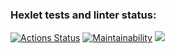 ### Hexlet tests and linter status:
[![Actions Status](https://github.com/helgisax/frontend-project-44/workflows/hexlet-check/badge.svg)](https://github.com/helgisax/frontend-project-44/actions)
[![Maintainability](https://api.codeclimate.com/v1/badges/f5840e9eae4cdde4160c/maintainability)](https://codeclimate.com/github/helgisax/frontend-project-44/maintainability)
<a href="https://codeclimate.com/github/helgisax/frontend-project-44/maintainability"><img src="https://api.codeclimate.com/v1/badges/f5840e9eae4cdde4160c/maintainability" /></a>
<a href="https://asciinema.org/a/quiQKB4arCCHkesAGVKd2iSmT"></a>
<a href="https://asciinema.org/a/hRUFERl95d0eKsUb9aj9kfrol"></a>